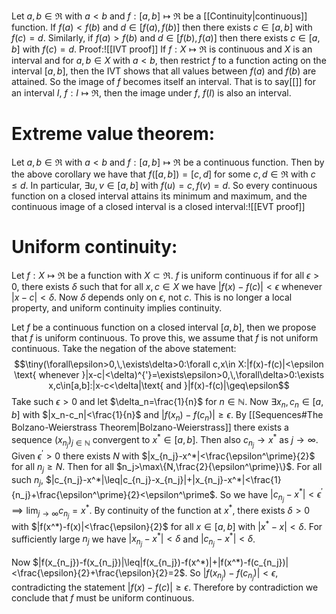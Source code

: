 Let $a,b\in\Re$ with $a<b$ and $f:[a,b]\mapsto\Re$ be a [[Continuity|continuous]] function. If $f(a)<f(b)$ and $d\in[f(a),f(b)]$ then there exists $c\in[a,b]$ with $f(c)=d$. Similarly, if $f(a)>f(b)$ and $d\in[f(b),f(a)]$ then there exists $c\in[a,b]$ with $f(c)=d$. Proof:![[IVT proof]]
If $f:X\mapsto\Re$ is continuous and $X$ is an interval and for $a,b\in X$ with $a<b$, then restrict $f$ to a function acting on the interval $[a,b]$, then the IVT shows that all values between $f(a)$ and $f(b)$ are attained. So the image of $f$ becomes itself an interval. That is to say[[]] for an interval $I$, $f:I\mapsto\Re$, then the image under $f$, $f(I)$ is also an interval. 

# Extreme value theorem:

Let $a,b\in\Re$ with $a<b$ and $f:[a,b]\mapsto\Re$ be a continuous function. Then by the above corollary we have that $f([a,b])=[c,d]$ for some $c,d\in\Re$ with $c\leq d$. In particular, $\exists u,v\in[a,b]$ with $f(u)=c,f(v)=d$. So every continuous function on a closed interval attains its minimum and maximum, and the continuous image of a closed interval is a closed interval:![[EVT proof]]
# Uniform continuity:

Let $f:X\mapsto\Re$ be a function with $X\subset\Re$. $f$ is uniform continuous if for all $\epsilon>0$, there exists $\delta$ such that for all $x,c\in X$ we have $|f(x)-f(c)|<\epsilon$ whenever $|x-c|<\delta$. Now $\delta$ depends only on $\epsilon$, not $c$. This is no longer a local property, and uniform continuity implies continuity.

Let $f$ be a continuous function on a closed interval $[a,b]$, then we propose that $f$ is uniform continuous. To prove this, we assume that $f$ is not uniform continuous. Take the negation of the above statement: $$\tiny(\forall\epsilon>0,\,\exists\delta>0:\forall c,x\in X:|f(x)-f(c)|<\epsilon \text{ whenever }|x-c|<\delta)^{'}=\exists\epsilon>0,\,\forall\delta>0:\exists x,c\in[a,b]:|x-c<\delta|\text{ and }|f(x)-f(c)|\geq\epsilon$$Take such $\epsilon>0$ and let $\delta_n=\frac{1}{n}$ for $n\in\mathbb N$. Now $\exists x_n,c_n\in[a,b]$ with $|x_n-c_n|<\frac{1}{n}$ and $|f(x_n)-f(c_n)|\geq\epsilon$. By [[Sequences#The Bolzano-Weierstrass Theorem|Bolzano-Weierstrass]] there exists a sequence $(x_{n_j})_{j\in\mathbb N}$ convergent to $x^*\in[a,b]$. Then also $c_{n_j}\to x^*$ as $j\to\infty$. Given $\epsilon^\prime>0$ there exists $N$ with $|x_{n_j}-x^*|<\frac{\epsilon^\prime}{2}$ for all $n_j\geq N$. Then for all $n_j>\max\{N,\frac{2}{\epsilon^\prime}\}$. For all such $n_j$, $|c_{n_j}-x^*|\leq|c_{n_j}-x_{n_j}|+|x_{n_j}-x^*|<\frac{1}{n_j}+\frac{\epsilon^\prime}{2}<\epsilon^\prime$. So we have $|c_{n_j}-x^*|<\epsilon^\prime\implies\lim_{j\to\infty}c_{n_j}=x^*$. 
By continuity of the function at $x^*$, there exists $\delta>0$ with $|f(x^*)-f(x)|<\frac{\epsilon}{2}$ for all $x\in[a,b]$ with $|x^*-x|<\delta$. For sufficiently large $n_j$ we have $|x_{n_j}-x^*|<\delta$ and $|c_{n_j}-x^*|<\delta$.

Now $|f(x_{n_j})-f(x_{n_j})|\leq|f(x_{n_j})-f(x^*)|+|f(x^*)-f(c_{n_j})|<\frac{\epsilon}{2}+\frac{\epsilon}{2}=2$. So $|f(x_{n_j})-f(c_{n_j})|<\epsilon$, contradicting the statement $|f(x)-f(c)|\geq\epsilon$. Therefore by contradiction we conclude that $f$ must be uniform continuous.